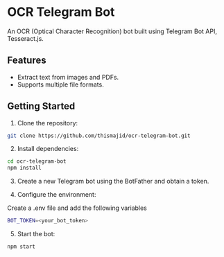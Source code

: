 # OCR Telegram Bot

An OCR (Optical Character Recognition) bot built using Telegram Bot API, Tesseract.js.

## Features

- Extract text from images and PDFs.
- Supports multiple file formats.

## Getting Started

1. Clone the repository:

```bash
git clone https://github.com/thismajid/ocr-telegram-bot.git
```

2. Install dependencies:

```bash
cd ocr-telegram-bot
npm install
```

3. Create a new Telegram bot using the BotFather and obtain a token.

4. Configure the environment:

Create a .env file and add the following variables

```bash
BOT_TOKEN=<your_bot_token>
```

5. Start the bot:

```bash
npm start
```


